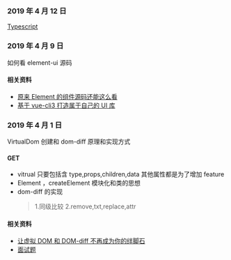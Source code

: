 ### 2019 年 4 月 12 日

[Typescript](https://ts.xcatliu.com/)

### 2019 年 4 月 9 日

如何看 element-ui 源码

#### 相关资料

- [原来 Element 的组件源码还能这么看](https://juejin.im/post/5c9cfa24f265da60ef63600f)
- [基于 vue-cli3 打造属于自己的 UI 库](https://juejin.im/post/5c95c61f6fb9a070c40acf65)

### 2019 年 4 月 1 日

VirtualDom 创建和 dom-diff 原理和实现方式

#### GET

- vitrual 只要包括含 type,props,children,data 其他属性都是为了增加 feature
- Element ，createElement 模块化和类的思想
- dom-diff 的实现
  > 1.同级比较
  > 2.remove,txt,replace,attr

#### 相关资料

- [让虚拟 DOM 和 DOM-diff 不再成为你的绊脚石](https://juejin.im/post/5c8e5e4951882545c109ae9c)
- [面试题](https://juejin.im/post/5ca0425e51882567ce181037#heading-28)
